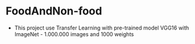 # FoodAndNon-food
 - This project use Transfer Learning with pre-trained model VGG16 with ImageNet - 1.000.000 images and 1000 weights
